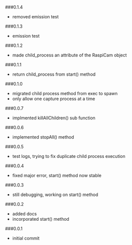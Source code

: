 ###0.1.4
*	removed emission test

###0.1.3
*	emission test

###0.1.2
*	made child_process an attribute of the RaspiCam object

###0.1.1
*	return child_process from start() method

###0.1.0
*	migrated child process method from exec to spawn
*	only allow one capture process at a time

###0.0.7
*	implmented killAllChildren() sub function

###0.0.6
*	implemented stopAll() method

###0.0.5
*	test logs, trying to fix duplicate child process execution

###0.0.4
*	fixed major error, start() method now stable

###0.0.3
*	still debugging, working on start() method

###0.0.2
*	added docs
*	incorporated start() method

###0.0.1
*	initial commit